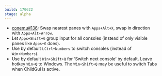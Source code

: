 ```yaml
---
build: 170622
stage: alpha
---
```


* [conemu#136](https://github.com/Maximus5/ConEmu/issues/136): Swap nearest panes with `Apps+Alt+X`, swap in direction with `Apps+Alt+Arrow`.
* Let `Apps+Shift+G` group input for all consoles (instead of only visible panes like `Apps+G` does).
* Use by default `LCtrl+Numbers` to switch consoles (instead of `Win+Numbers`).
* Use by default `Win+Shift+Q` for ‘Switch next console’ by default. Leave hotkey `Win+Q` to Windows.
  The `Win+Shift+Q` may be useful to switch Tabs when ChildGui is active.
